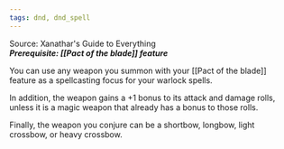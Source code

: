 ```yaml
---
tags: dnd, dnd_spell
---
```

Source: Xanathar's Guide to Everything  
**_Prerequisite: [[Pact of the blade]] feature_**

You can use any weapon you summon with your [[Pact of the blade]] feature as a spellcasting focus for your warlock spells.

In addition, the weapon gains a +1 bonus to its attack and damage rolls, unless it is a magic weapon that already has a bonus to those rolls.

Finally, the weapon you conjure can be a shortbow, longbow, light crossbow, or heavy crossbow.